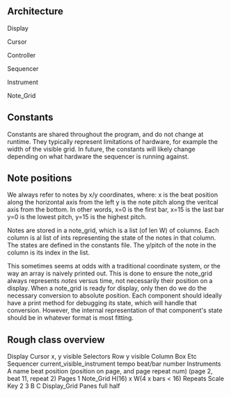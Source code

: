 ## Architecture

Display

Cursor

Controller

Sequencer

Instrument

Note_Grid


## Constants

Constants are shared throughout the program, and do not change at runtime.
They typically represent limitations of hardware, for example the width of the visible grid.
In future, the constants will likely change depending on what hardware the sequencer is running against.

## Note positions

We always refer to notes by x/y coordinates, where:
  x is the beat position along the horizontal axis from the left
  y is the note pitch along the veritcal axis from the bottom.
In other words,
  x=0 is the first bar, x=15 is the last bar
  y=0 is the lowest pitch, y=15 is the highest pitch.

Notes are stored in a note_grid, which is a list (of len W) of columns.
Each column is al list of ints representing the state of the notes in that column.
The states are defined in the constants file.
The y/pitch of the note in the column is its index in the list.

This sometimes seems at odds with a traditional coordinate system, or the way an array is naively printed out.
This is done to ensure the note_grid always represents _notes_ versus time, not necessarily their position on a display.
When a note_grid is ready for display, only then do we do the necessary conversion to absolute position.
Each component should ideally have a print method for debugging its state, which will handle that conversion.
However, the internal representation of that component's state should be in whatever format is most fitting.



## Rough class overview

Display
  Cursor
    x, y
    visible
  Selectors
    Row
      y
      visible
    Column
    Box
    Etc
  Sequencer
    current_visible_instrument
    tempo
    beat/bar number
    Instruments
      A
        name
        beat position (position on page, and page repeat num) (page 2, beat 11, repeat 2)
        Pages
          1
            Note_Grid
              H(16) x W(4 x bars < 16)
              Repeats
              Scale
              Key
          2
          3
      B
      C
  Display_Grid
    Panes
      full
      half
